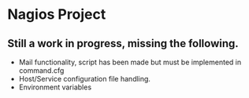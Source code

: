 # Nagios Project

## Still a work in progress, missing the following.
- Mail functionality, script has been made but must be implemented in command.cfg
- Host/Service configuration file handling.
- Environment variables